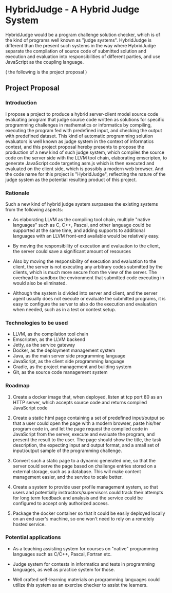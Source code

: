 # HybridJudge - A Hybrid Judge System

HybridJudge would be a program challenge solution checker, which is of
the kind of programs well known as "judge systems". HybridJudge is
different than the present such systems in the way where HybridJudge
separate the compilation of source code of submitted solution and
execution and evaluation into responsibilities of different parties,
and use JavaScript as the coupling language.

( the following is the project proposal )

## Project Proposal

### Introduction

I propose a project to produce a hybrid server-client model source
code evaluating program that judge source code written as solutions
for specific programming challenges in mathematics or informatics by
compiling, executing the program fed with predefined input, and
checking the output with predefined dataset. This kind of automatic
programming solution evaluators is well known as judge system in the
context of informatics contest, and this project proposal hereby
presents to propose the production of a new kind of such judge system,
which compiles the source code on the server side with the LLVM tool
chain, elaborating emscripten, to generate JavaScript code targeting
asm.js which is then executed and evaluated on the client side, which
is possibly a modern web browser. And the code name for this project
is "HybridJudge", reflecting the nature of the judge system as the
potential resulting product of this project.

### Rationale

Such a new kind of hybrid judge system surpasses the existing systems
from the following aspects:

- As elaborating LLVM as the compiling tool chain, multiple "native
  languages" such as C, C++, Pascal, and other language could be
  supported at the same time, and adding supports to additional
  languages with an LLVM front-end available would be relatively easy.

- By moving the responsibility of execution and evaluation to the
  client, the server could save a significant amount of resources

- Also by moving the responsibility of execution and evaluation to the
  client, the server is not executing any arbitrary codes submitted by
  the clients, which is much more secure from the view of the server.
  The overhead to sandbox the environment that submitted code
  executing in would also be eliminated.

- Although the system is divided into server and client, and the
  server agent usually does not execute or evaluate the submitted
  programs, it is easy to configure the server to also do the
  execution and evaluation when needed, such as in a test or contest
  setup.

### Technologies to be used

- LLVM, as the compilation tool chain
- Emscripten, as the LLVM backend
- Jetty, as the service gateway
- Docker, as the deployment management system
- Java, as the main server side programming language
- JavaScript, as the client side programming language
- Gradle, as the project management and building system
- Git, as the source code management system

### Roadmap

1. Create a docker image that, when deployed, listen at tcp port 80 as
   an HTTP server, which accepts source code and returns compiled
   JavaScript code

1. Create a static html page containing a set of predefined
   input/output so that a user could open the page with a modern
   browser, paste his/her program code in, and let the page request
   the compiled code in JavaScript from the server, execute and
   evaluate the program, and present the result to the user. The page
   should show the title, the task description, the expecting input
   and output format, and a small set of input/output sample of the
   programming challenge.

1. Convert such a static page to a dynamic generated one, so that the
   server could serve the page based on challenge entries stored on a
   external storage, such as a database. This will make content
   management easier, and the service to scale better.

1. Create a system to provide user profile management system, so that
   users and potentially instructors/supervisors could track their
   attempts for long term feedback and analysis and the service could
   be configured to accept only authorized access.

1. Package the docker container so that it could be easily deployed
   locally on an end user's machine, so one won't need to rely on a
   remotely hosted service.

### Potential applications

* As a teaching assisting system for courses on "native" programming
  languages such as C/C++, Pascal, Fortran etc.

* Judge system for contests in informatics and tests in programming
  languages, as well as practice system for those.

* Well crafted self-learning materials on programming languages could
  utilize this system as an exercise checker to assist the learners.

